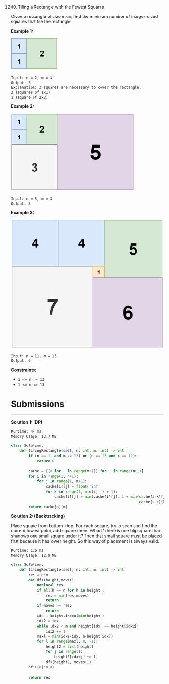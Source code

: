 1240. Tiling a Rectangle with the Fewest Squares

Given a rectangle of size `n` x `m`, find the minimum number of integer-sided squares that tile the rectangle.

**Example 1:**

![1240_sample_11_1592](img/1240_sample_11_1592.png)

```
Input: n = 2, m = 3
Output: 3
Explanation: 3 squares are necessary to cover the rectangle.
2 (squares of 1x1)
1 (square of 2x2)
```

**Example 2:**

![1240_sample_22_1592](img/1240_sample_22_1592.png)

```
Input: n = 5, m = 8
Output: 5
```

**Example 3:**

![1240_sample_33_1592](img/1240_sample_33_1592.png)

```
Input: n = 11, m = 13
Output: 6
```

**Constraints:**

* `1 <= n <= 13`
* `1 <= m <= 13`

# Submissions
---
**Solution 1: (DP)**
```
Runtime: 44 ms
Memory Usage: 13.7 MB
```
```python
class Solution:
    def tilingRectangle(self, n: int, m: int) -> int:
        if (n == 11 and m == 13) or (n == 13 and m == 11):
            return 6
        
        cache = [[0 for _ in range(m+1)] for _ in range(n+1)]
        for i in range(1, n+1):
            for j in range(1, m+1):
                cache[i][j] = float('inf')
                for k in range(1, min(i, j) + 1):
                    cache[i][j] = min(cache[i][j], 1 + min(cache[i-k][j] + cache[k][j-k],  # lanscape
                                                           cache[i-k][k] + cache[i][j-k]))  # portrait
        return cache[n][m]
```

**Solution 2: (Backtracking)**

Place square from bottom->top. For each square, try to scan and find the current lowest point, add square there.
What if there is one big square that shadows one small square under it? Then that small square must be placed first because it has lower height. So this way of placement is always valid.

```
Runtime: 116 ms
Memory Usage: 12.9 MB
```
```python
class Solution:
    def tilingRectangle(self, n: int, m: int) -> int:
        res = n*m
        def dfs(height,moves):
            nonlocal res
            if all(h == n for h in height):
                res = min(res,moves)
                return
            if moves >= res:
                return
            idx = height.index(min(height))
            idx2 = idx
            while idx2 < m and height[idx] == height[idx2]:
                idx2 += 1
            maxl = min(idx2-idx, n-height[idx])
            for l in range(maxl, 0, -1):
                height2 = list(height)
                for j in range(l):
                    height2[idx+j] += l
                dfs(height2, moves+1)
        dfs([0]*m,0)
        
        return res
```